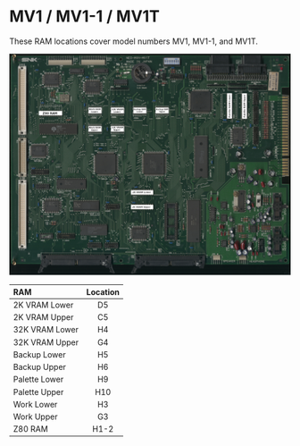 # MV1 / MV1-1 / MV1T

These RAM locations cover model numbers MV1, MV1-1, and MV1T.  

![mv1 ram locations](images/mv1_ram.jpg)

|      RAM       | Location |
| :------------- | :------: |
| 2K VRAM Lower  |       D5 |
| 2K VRAM Upper  |       C5 |
| 32K VRAM Lower |       H4 |
| 32K VRAM Upper |       G4 |
| Backup Lower   |       H5 |
| Backup Upper   |       H6 |
| Palette Lower  |       H9 |
| Palette Upper  |      H10 |
| Work Lower     |       H3 |
| Work Upper     |       G3 |
| Z80 RAM        |     H1-2 |
